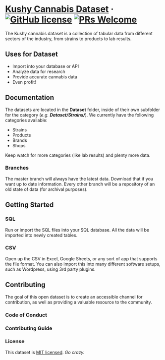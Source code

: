 # [Kushy Cannabis Dataset](https://reactjs.org/) &middot; [![GitHub license](https://img.shields.io/badge/license-MIT-blue.svg)](https://github.com/kushyapp/cannabis-dataset/blob/master/LICENSE) [![PRs Welcome](https://img.shields.io/badge/PRs-welcome-brightgreen.svg)](https://reactjs.org/docs/how-to-contribute.html#your-first-pull-request)

The Kushy cannabis dataset is a collection of tabular data from different sectors of the industry, from strains to products to lab results.

## Uses for Dataset

* Import into your database or API
* Analyze data for research
* Provide accurate cannabis data
* Even profit!

## Documentation

The datasets are located in the **Dataset** folder, inside of their own subfolder for the category (*e.g. **Dataset/Strains/***). We currently have the following categories available:

* Strains
* Products
* Brands
* Shops

Keep watch for more categories (like lab results) and plenty more data.

### Branches

The master branch will always have the latest data. Download that if you want up to date information. Every other branch will be a repository of an old state of data (for archival purposes).

## Getting Started

### SQL

Run or import the SQL files into your SQL database. All the data will be imported into newly created tables.

### CSV

Open up the CSV in Excel, Google Sheets, or any sort of app that supports the file format. You can also import this into many different software setups, such as Wordpress, using 3rd party plugins.

## Contributing

The goal of this open dataset is to create an accessible channel for contribution, as well as providing a valuable resource to the community. 

### Code of Conduct

### Contributing Guide

### License

This dataset is [MIT licensed](https://github.com/kushyapp/cannabis-dataset/blob/master/LICENSE). *Go crazy.*